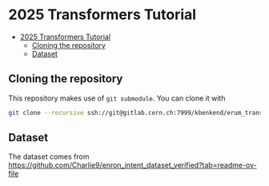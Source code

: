 # 2025 Transformers Tutorial

- [2025 Transformers Tutorial](#2025-transformers-tutorial)
  - [Cloning the repository](#cloning-the-repository)
  - [Dataset](#dataset)

## Cloning the repository

This repository makes use of `git submodule`. You can clone it with

```bash
git clone --recursive ssh://git@gitlab.cern.ch:7999/kbenkend/erum_transformers_tutorial_2025.git
```

## Dataset

The dataset comes from <https://github.com/Charlie9/enron_intent_dataset_verified?tab=readme-ov-file>
